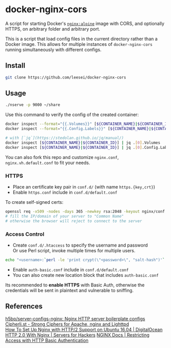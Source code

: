 # docker-nginx-cors

A script for starting Docker's [`nginx:alpine`](https://github.com/nginxinc/docker-nginx/tree/master/mainline/alpine) image with CORS, and optionally HTTPS, on arbitrary folder and arbitrary port.

This is a script that load config files in the current directory rather than a Docker image. This allows for multiple instances of `docker-nginx-cors` running simultaneously with different configs.

## Install

```sh
git clone https://github.com/leesei/docker-nginx-cors
```

## Usage

```sh
./nserve -p 9000 ~/share
```

Use this command to verify the config of the created container:

```sh
docker inspect --format="{{.Volumes}}" [${CONTAINER_NAME}|${CONTAINER_ID}]
docker inspect --format="{{.Config.Labels}}" [${CONTAINER_NAME}|${CONTAINER_ID}]

# with [`jq`](https://stedolan.github.io/jq/manual/)
docker inspect [${CONTAINER_NAME}|${CONTAINER_ID}] | jq .[0].Volumes
docker inspect [${CONTAINER_NAME}|${CONTAINER_ID}] | jq .[0].Config.Labels
```

You can also fork this repo and customize `nginx.conf`, `nginx.vh.default.conf` to fit your needs.

### HTTPS

- Place an certificate key pair in `conf.d/` (with name `https.{key,crt}`)
- Enable `https.conf` include in `conf.d/default.conf`

To create self-signed certs:

```sh
openssl req -x509 -nodes -days 365 -newkey rsa:2048 -keyout nginx/conf.d/https.key -out nginx/conf.d/https.crt
# fill the IP/domain of your server to "Common Name"
# otherwise the browser will reject to connect to the server
```

### Access Control

- Create `conf.d/.htaccess` to specify the username and password  
  Or use Perl script, invoke multiple times for multiple users.

```sh
echo "<username>:`perl -le 'print crypt(\"<password>\", "salt-hash")'`:comment" >> nginx/conf.d/.htaccess
```

- Enable `auth-basic.conf` include in `conf.d/default.conf`
- You can also create new location block that includes `auth-basic.conf`

Its recommended to **enable HTTPS** with Basic Auth, otherwise the credentials will be sent in plaintext and vulnerable to sniffing.

## References

[h5bp/server-configs-nginx: Nginx HTTP server boilerplate configs](https://github.com/h5bp/server-configs-nginx)  
[Cipherli.st - Strong Ciphers for Apache, nginx and Lighttpd](https://syslink.pl/cipherlist/)  
[How To Set Up Nginx with HTTP/2 Support on Ubuntu 16.04 | DigitalOcean](https://www.digitalocean.com/community/tutorials/how-to-set-up-nginx-with-http-2-support-on-ubuntu-16-04)  
[HTTP 2.0 With Nginx | Servers for Hackers](https://serversforhackers.com/c/http-20-with-nginx)
[NGINX Docs | Restricting Access with HTTP Basic Authentication](https://docs.nginx.com/nginx/admin-guide/security-controls/configuring-http-basic-authentication/)
